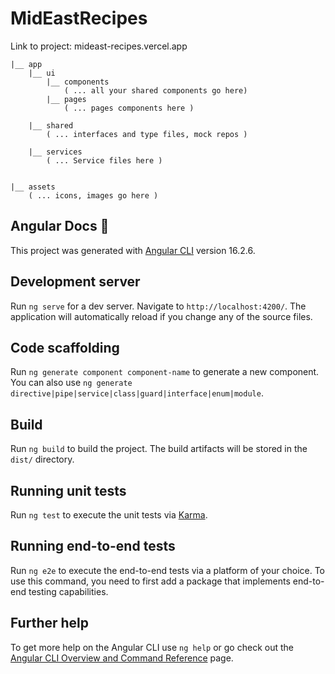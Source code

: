 # MidEastRecipes

Link to project: mideast-recipes.vercel.app
```
|__ app
    |__ ui 
        |__ components
            ( ... all your shared components go here)
        |__ pages 
            ( ... pages components here )  

    |__ shared
        ( ... interfaces and type files, mock repos )

    |__ services
        ( ... Service files here )


|__ assets
    ( ... icons, images go here ) 

```





























## Angular Docs 📐

This project was generated with [Angular CLI](https://github.com/angular/angular-cli) version 16.2.6.

## Development server

Run `ng serve` for a dev server. Navigate to `http://localhost:4200/`. The application will automatically reload if you change any of the source files.

## Code scaffolding

Run `ng generate component component-name` to generate a new component. You can also use `ng generate directive|pipe|service|class|guard|interface|enum|module`.

## Build

Run `ng build` to build the project. The build artifacts will be stored in the `dist/` directory.

## Running unit tests

Run `ng test` to execute the unit tests via [Karma](https://karma-runner.github.io).

## Running end-to-end tests

Run `ng e2e` to execute the end-to-end tests via a platform of your choice. To use this command, you need to first add a package that implements end-to-end testing capabilities.

## Further help

To get more help on the Angular CLI use `ng help` or go check out the [Angular CLI Overview and Command Reference](https://angular.io/cli) page.
